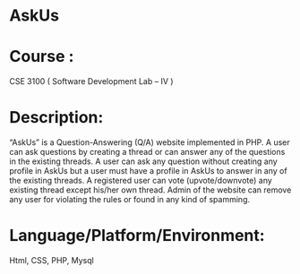 # AskUs
# Course : 
CSE 3100 ( Software Development Lab – IV )
# Description: 
“AskUs” is a Question-Answering (Q/A) website implemented in PHP. A user can ask questions by creating a thread or can answer any of the questions in the existing threads. A user can ask any question without creating any profile in AskUs but a user must have a profile in AskUs to answer in any of the existing threads. A registered user can vote (upvote/downvote) any existing thread except his/her own thread. Admin of the website can remove any user for violating the rules or found in any kind of spamming.
# Language/Platform/Environment: 
Html, CSS, PHP, Mysql
